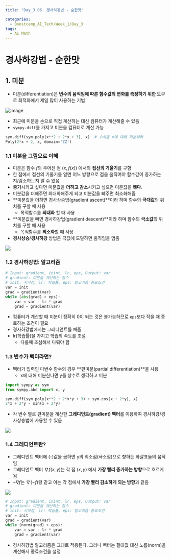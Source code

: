 ```yaml
---
title: "Day_3 06. 경사하강법 - 순한맛"

categories:
  - Boostcamp_AI_Tech/Week_1/Day_3
tags:
  - AI Math
---
```


# 경사하강법 - 순한맛

## 1. 미분

- 미분(differentiation)은 **변수의 움직임에 따른 함수값의 변화를 측정하기 위한 도구**로 최적화에서 제일 많이 사용하는 기법

![image](https://user-images.githubusercontent.com/52475378/128185667-aee4b627-5016-46ac-a837-c3b347c3ee36.png)

- 최근에 미분을 손으로 직접 계산하는 대신 컴퓨터가 계산해줄 수 있음
- `sympy.diff`를 가지고 미분을 컴퓨터로 계산 가능

```python
sym.diff(sym.poly(x**2 + 2*x + 3), x)  # 수식을 x에 대해 미분해라
Poly(2*x + 2, x, domain='ZZ')
```

### 1.1 미분을 그림으로 이해

- 미분은 함수 $f$의 주어진 점 $(x, f(x))$ 에서의 **접선의 기울기**를 구함
- 한 점에서 접선의 기울기를 알면 어느 방향으로 점을 움직여야 함수값이 증가하는지/감소하는지 알 수 있음
- **증가**시키고 싶다면 미분값을 **더하고** **감소**시키고 싶으면 미분값을 **뺸다**.
- 미분값을 더해주면 최대화해주게 되고 미분값을 뺴주면 최소화해줌
- **미분값을 더하면 경사상승법(gradient ascent)**이라 하며 함수의 **극대값**의 위치를 구할 때 사용
  - 목적함수를 **최대화** 할 때 사용
- **미분값을 빼면 경사하강법(gradient descent)**이라 하며 함수의 **극소값**의 위치를 구할 때 사용
  - 목적함수를 **최소화**할 때 사용
- **경사상승**/**경사하강** 방법은 극값에 도달하면 움직임을 멈춤

![](2021-08-04-22-24-29.png)

### 1.2 경사하강법: 알고리즘

```python
# Input: gradient, inint, lr, eps, Output: var
# gradient: 미분을 계산하는 함수
# init: 시작점, lr: 학습률, eps: 알고리즘 종료조건
var = init
grad = gradient(var)
while (abs(grad) > eps):
    var = var - lr * grad
    grad = gradient(var)
```

- 컴퓨터가 계산할 때 미분이 정확히 0이 되는 것은 불가능하므로 `eps`보다 작을 때 종료하는 조건이 필요
- 경사하강법에서는 그레디언트를 빼줌
- lr(학습률)을 가지고 학습의 속도를 조절
  - 다룰때 조심해서 다뤄야 함

### 1.3 변수가 벡터라면?

- 벡터가 입력인 다변수 함수의 경우 **편미분(partial differentiation)**을 사용
    - x에 대해 미분한다면 y를 상수로 생각하고 미분


```python
import sympy as sym
from sympy.abc import x, y

sym.diff(sym.poly(x**2 + 2*x*y + 3) + sym.cos(x + 2*y), x)
2*x + 2*y - sin(x + 2*y)
```

- 각 변수 별로 편미분을 계산한 **그레디언트(gradient) 벡터**를 이용하여 경사하강/경사상승법에 사용할 수 있음

![](./img/2021-08-04-22-33-35.png)

### 1.4 그레디언트란?

- 그레디언트 벡터에 (-)값을 곱하면 y의 최소점(극소점)으로 향하는 화살표들의 움직임
- 그레디언트 벡터 $\nabla f(x, y)$는 각 점 $(x, y)$ 에서 **가장 빨리 증가하는 방향**으로 흐르게 됨
- $-\nabla f$는 $\nabla (-f)$랑 같고 이는 각 점에서 **가장 빨리 감소하게 되는 방향**과 같음

![](./img/2021-08-04-22-38-01.png)

```python
# Input: gradient, inint, lr, eps, Output: var
# gradient: 미분을 계산하는 함수
# init: 시작점, lr: 학습률, eps: 알고리즘 종료조건
var = init
grad = gradient(var)
while (norm(grad) > eps):
    var = var - lr * grad
    grad = gradient(var)
```

- 경사하강법 알고리즘은 그대로 적용된다. 그러나 벡터는 절대값 대신 노름(norm)을 계산해서 종료조건을 설정


























